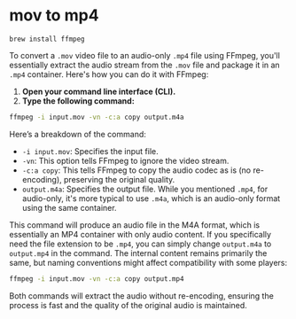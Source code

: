# mov to mp4

```
brew install ffmpeg
```

To convert a `.mov` video file to an audio-only `.mp4` file using FFmpeg, you'll essentially extract the audio stream from the `.mov` file and package it in an `.mp4` container. Here's how you can do it with FFmpeg:

1. **Open your command line interface (CLI).**
2. **Type the following command:**

```bash
ffmpeg -i input.mov -vn -c:a copy output.m4a
```

Here’s a breakdown of the command:

- `-i input.mov`: Specifies the input file.
- `-vn`: This option tells FFmpeg to ignore the video stream.
- `-c:a copy`: This tells FFmpeg to copy the audio codec as is (no re-encoding), preserving the original quality.
- `output.m4a`: Specifies the output file. While you mentioned `.mp4`, for audio-only, it's more typical to use `.m4a`, which is an audio-only format using the same container.

This command will produce an audio file in the M4A format, which is essentially an MP4 container with only audio content. If you specifically need the file extension to be `.mp4`, you can simply change `output.m4a` to `output.mp4` in the command. The internal content remains primarily the same, but naming conventions might affect compatibility with some players:

```bash
ffmpeg -i input.mov -vn -c:a copy output.mp4
```

Both commands will extract the audio without re-encoding, ensuring the process is fast and the quality of the original audio is maintained.
